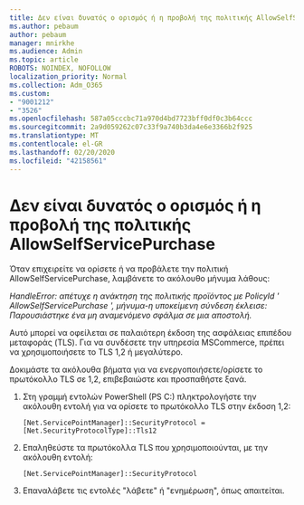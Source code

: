 ```yaml
---
title: Δεν είναι δυνατός ο ορισμός ή η προβολή της πολιτικής AllowSelfServicePurchase
ms.author: pebaum
author: pebaum
manager: mnirkhe
ms.audience: Admin
ms.topic: article
ROBOTS: NOINDEX, NOFOLLOW
localization_priority: Normal
ms.collection: Adm_O365
ms.custom:
- "9001212"
- "3526"
ms.openlocfilehash: 587a05cccbc71a970d4bd7723bff0df0c3b64ccc
ms.sourcegitcommit: 2a9d059262c07c33f9a740b3da4e6e3366b2f925
ms.translationtype: MT
ms.contentlocale: el-GR
ms.lasthandoff: 02/20/2020
ms.locfileid: "42158561"
---
```

# <a name="unable-to-set-or-view-the-allowselfservicepurchase-policy"></a>Δεν είναι δυνατός ο ορισμός ή η προβολή της πολιτικής AllowSelfServicePurchase

Όταν επιχειρείτε να ορίσετε ή να προβάλετε την πολιτική AllowSelfServicePurchase, λαμβάνετε το ακόλουθο μήνυμα λάθους:

*HandleError: απέτυχε η ανάκτηση της πολιτικής προϊόντος με PolicyId ' AllowSelfServicePurchase ', μήνυμα-η υποκείμενη σύνδεση έκλεισε: Παρουσιάστηκε ένα μη αναμενόμενο σφάλμα σε μια αποστολή.*

Αυτό μπορεί να οφείλεται σε παλαιότερη έκδοση της ασφάλειας επιπέδου μεταφοράς (TLS). Για να συνδέσετε την υπηρεσία MSCommerce, πρέπει να χρησιμοποιήσετε το TLS 1,2 ή μεγαλύτερο.  

Δοκιμάστε τα ακόλουθα βήματα για να ενεργοποιήσετε/ορίσετε το πρωτόκολλο TLS σε 1,2, επιβεβαιώστε και προσπαθήστε ξανά.
 1. Στη γραμμή εντολών PowerShell (PS C:\) πληκτρολογήστε την ακόλουθη εντολή για να ορίσετε το πρωτόκολλο TLS στην έκδοση 1,2:

    `[Net.ServicePointManager]::SecurityProtocol = [Net.SecurityProtocolType]::Tls12`

2. Επαληθεύστε τα πρωτόκολλα TLS που χρησιμοποιούνται, με την ακόλουθη εντολή:

    `[Net.ServicePointManager]::SecurityProtocol` 

3. Επαναλάβετε τις εντολές "λάβετε" ή "ενημέρωση", όπως απαιτείται.

